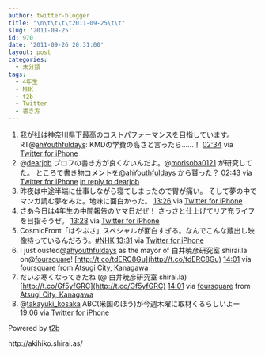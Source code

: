 ```yaml
---
author: twitter-blogger
title: "\n\t\t\t\t2011-09-25\t\t"
slug: '2011-09-25'
id: 970
date: '2011-09-26 20:31:00'
layout: post
categories:
  - 未分類
tags:
  - 4年生
  - NHK
  - t2b
  - Twitter
  - 書き方
---
```


<div xmlns:georss="http://www.georss.org/georss">

1.  <span><span>我が社は神奈川県下最高のコストパフォーマンスを目指しています。 RT@[ahYouthfuldays](http://twitter.com/ahYouthfuldays "ahYouthfuldays"): KMDの学費の高さと言ったら......！</span> <span>[<span>02:34</span>](http://twitter.com/o_ob/status/117955119655559168) <span>via [Twitter for iPhone](http://twitter.com/#!/download/iphone)</span></span></span>
2.  <span><span>@[dearjob](http://twitter.com/dearjob "dearjob") プロフの書き方が良くないんだよ。@[morisoba0121](http://twitter.com/morisoba0121 "morisoba0121") が研究してた。 ところで書き物コメントを@[ahYouthfuldays](http://twitter.com/ahYouthfuldays "ahYouthfuldays") から貰った？</span> <span>[<span>02:43</span>](http://twitter.com/o_ob/status/117957455769632768) <span>via [Twitter for iPhone](http://twitter.com/#!/download/iphone)</span> [in reply to dearjob](http://twitter.com/dearjob/status/117947275669553152)</span></span>
3.  <span><span>昨夜は中途半端に仕事しながら寝てしまったので胃が痛い。 そして夢の中でマンガ読む夢をみた。地味に面白かった。</span> <span>[<span>13:26</span>](http://twitter.com/o_ob/status/118119319132569600) <span>via [Twitter for iPhone](http://twitter.com/#!/download/iphone)</span></span></span>
4.  <span><span>さあ今日は4年生の中間報告のヤマ日だぜ！ さっさと仕上げてリア充ライフを目指そうぜ。</span> <span>[<span>13:28</span>](http://twitter.com/o_ob/status/118119751498207232) <span>via [Twitter for iPhone](http://twitter.com/#!/download/iphone)</span></span></span>
5.  <span><span>CosmicFront「はやぶさ」スペシャルが面白すぎる。なんでこんな蔵出し映像持っているんだろう。[#NHK](http://twitter.com/search?q=%23NHK "#NHK")</span> <span>[<span>13:31</span>](http://twitter.com/o_ob/status/118120398666743808) <span>via [Twitter for iPhone](http://twitter.com/#!/download/iphone)</span></span></span>
6.  <span><span>I just ousted@[ahyouthfuldays](http://twitter.com/ahyouthfuldays "ahyouthfuldays") as the mayor of 白井暁彦研究室 shirai.la on@[foursquare](http://twitter.com/foursquare "foursquare")! [http://t.co/tdERC8Gu](http://t.co/tdERC8Gu)</span> <span>[<span>14:01</span>](http://twitter.com/o_ob/status/118128071365754881) <span>via [foursquare](http://foursquare.com)</span> from [Atsugi City, Kanagawa<span></span>](http://maps.google.com/maps?q=35.486212,139.341633)</span></span>
7.  <span><span>だいぶ寒くなってきたね (@ 白井暁彦研究室 shirai.la) [http://t.co/Gf5yfGRC](http://t.co/Gf5yfGRC)</span> <span>[<span>14:01</span>](http://twitter.com/o_ob/status/118128071403507712) <span>via [foursquare](http://foursquare.com)</span> from [Atsugi City, Kanagawa<span></span>](http://maps.google.com/maps?q=35.486212,139.341633)</span></span>
8.  <span><span>@[takayuki_kosaka](http://twitter.com/takayuki_kosaka "takayuki_kosaka") ABC(米国のほう)が今週木曜に取材くるらしいよー</span> <span>[<span>19:06</span>](http://twitter.com/o_ob/status/118204760775065600) <span>via [Twitter for iPhone](http://twitter.com/#!/download/iphone)</span></span></span>

</div>

Powered by [t2b](http://t2b.utilz.jp/)

<div>http://akihiko.shirai.as/</div>